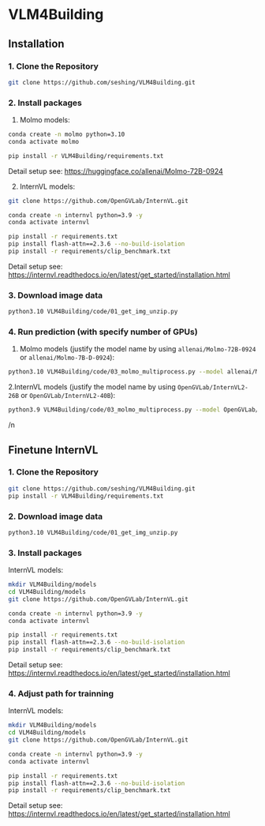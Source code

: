 # VLM4Building

## Installation

### 1. Clone the Repository

```sh
git clone https://github.com/seshing/VLM4Building.git
```

### 2. Install packages
1. Molmo models:
```sh
conda create -n molmo python=3.10
conda activate molmo
```
```sh
pip install -r VLM4Building/requirements.txt
```
Detail setup see: https://huggingface.co/allenai/Molmo-72B-0924

2. InternVL models:
```sh
git clone https://github.com/OpenGVLab/InternVL.git
```
```sh
conda create -n internvl python=3.9 -y
conda activate internvl
```
```sh
pip install -r requirements.txt
pip install flash-attn==2.3.6 --no-build-isolation
pip install -r requirements/clip_benchmark.txt
```
Detail setup see: https://internvl.readthedocs.io/en/latest/get_started/installation.html

### 3. Download image data
```sh
python3.10 VLM4Building/code/01_get_img_unzip.py
```

### 4. Run prediction (with specify number of GPUs)
1. Molmo models (justify the model name by using ```allenai/Molmo-72B-0924``` or ```allenai/Molmo-7B-D-0924```):
```sh
python3.10 VLM4Building/code/03_molmo_multiprocess.py --model allenai/Molmo-72B-0924 --num_gpus 4
```


2.InternVL models (justify the model name by using ```OpenGVLab/InternVL2-26B``` or ```OpenGVLab/InternVL2-40B```):
```sh
python3.9 VLM4Building/code/03_molmo_multiprocess.py --model OpenGVLab/InternVL2-26B --num_gpus 4
```

/n
## Finetune InternVL

### 1. Clone the Repository

```sh
git clone https://github.com/seshing/VLM4Building.git
pip install -r VLM4Building/requirements.txt
```

### 2. Download image data
```sh
python3.10 VLM4Building/code/01_get_img_unzip.py
```

### 3. Install packages
InternVL models:
```sh
mkdir VLM4Building/models
cd VLM4Building/models
git clone https://github.com/OpenGVLab/InternVL.git
```

```sh
conda create -n internvl python=3.9 -y
conda activate internvl
```

```sh
pip install -r requirements.txt
pip install flash-attn==2.3.6 --no-build-isolation
pip install -r requirements/clip_benchmark.txt
```
Detail setup see: https://internvl.readthedocs.io/en/latest/get_started/installation.html

### 4. Adjust path for trainning
InternVL models:
```sh
mkdir VLM4Building/models
cd VLM4Building/models
git clone https://github.com/OpenGVLab/InternVL.git
```

```sh
conda create -n internvl python=3.9 -y
conda activate internvl
```

```sh
pip install -r requirements.txt
pip install flash-attn==2.3.6 --no-build-isolation
pip install -r requirements/clip_benchmark.txt
```
Detail setup see: https://internvl.readthedocs.io/en/latest/get_started/installation.html

